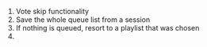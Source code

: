 1. Vote skip functionality
2. Save the whole queue list from a session
3. If nothing is queued, resort to a playlist that was chosen
4. 
